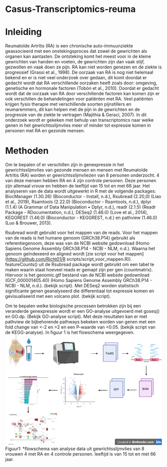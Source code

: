 # Casus-Transcriptomics-reuma
# Inleiding
Reumatoïde Artritis (RA) is een chronische auto-immuunziekte geassocieerd met een onstekingsproces dat zowel de gewrichten als organen kan aantasten. De ontsteking komt het meest voor in de kleine gewrichten van handen en voeten, de gewrichten zijn dan vaak stijf, gezwollen en vaak doen ze pijn. RA kan niet worden genezen en de ziekte is progressief (Grassi et al., 1998). 
De oorzaak van RA is nog niet helemaal bekend en er is niet veel onderzoek over gedaan, dit komt doordat er gedacht wordt dat RA verschillende oorzaken heeft zoals door: omgeving, genetische en hormonale factoren (Tobón et al., 2010).
Doordat er gedacht wordt dat de oorzaak van RA door verschillende factoren kan komen zijn er ook verschillen de behandelingen voor patiënten met RA. Veel patiënten krijgen fysio therapie met verschillende soorten pijnstillers en reumaremmers, dit kan helpen met de pijn in de gewrichten en de progressie van de ziekte te vertragen (Majithia & Geraci, 2007). 
In dit onderzoek wordt er gekeken met behulp van transcriptomics naar welke genen in het gewrichtsslijmvlies meer of minder tot expressie komen in personen met RA en gezonde mensen.

# Methoden 
Om te bepalen of er verschillen zijn in genexpressie in het gewrichtsslijmvlies van gezonde mensen en mensen met Reumatoïde Artritis (RA) worden er gewrichtsslijmvliezen van 8 personen onderzocht. 4 van deze mensen hebben RA en 4 zijn controle personen. Deze personen zijn allemaal vrouw en hebben de leeftijd van 15 tot en met 66 jaar. Het analyseren van de data wordt uitgewerkt in R met de volgende packages: BiocManager (1.30.26) (Bioconductor - Install, n.d.), Rsubread (2.20,0) (Liao et al., 2019), Rsamtools (2.22.0) (Bioconductor - Rsamtools, n.d.), dplyr (1.1.4) (A Grammar of Data Manipulation • Dplyr, n.d.), readr (2.1.5) (Readr Package - RDocumentation, n.d.), DESeq2 (1.46.0) (Love et al., 2014), KEGGREST (1.46.0) (Bioconductor - KEGGREST, n.d.) en pathview (1.46.0) (Luo & Brouwer, 2013).

Rsubread wordt gebruikt voor het mappen van de reads. Voor het mappen van de reads is het humane genoom (GRCh38.P14) gebruikt als referentiegenoom, deze was van de NCBI website gedownload (Homo Sapiens Genome Assembly GRCh38.P14 - NCBI - NLM, n.d.). Waarna het genoom geïndexeerd en aligned wordt [zie script voor het mappen](https://github.com/Richt01/R scripts/script_voor_mappen.R)).
featureCounts() uit de Rsubread package wordt gebruikt om een tabel te maken waarin staat hoeveel reads er gemapt zijn per gen (countmatrix). Hiervoor is het genomic.gtf bestand van de NCBI website gedownload (GCF_000001405.40) (Homo Sapiens Genome Assembly GRCh38.P14 - NCBI - NLM, n.d.). (bekijk script).
Met DESeq2 worden statistisch significante genen geanalyseerd die differentiaal tot expressie komen en gevisualiseerd met een volcano plot. (bekijk script).

Om te bepalen welke biologische processen betrokken zijn bij een veranderde genexpressie wordt er een GO-analyse uitgevoerd met goseq() en GO.dp. (Bekijk GO-analyse script). Met deze resultaten kan er met pathview de bijbehorende pathways bekeken worden van genen met een fold change van <-2 en >2 en een P-waarde van <0.05. (bekijk script van de KEGG-analyse). In figuur 1 is het flowschema weergegeven.
![flowschema](./figuren/flowchart.png) 
<a id="Fig1">Figuur1:</a> 
*flowschema van analyse data uit gewrichtsslijmvlies van 8 vrouwen 4 met RA en 4 controle personen. leeftijd is van 15 tot en met 66 jaar.  
